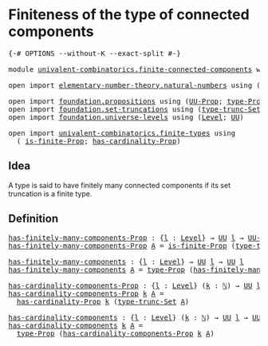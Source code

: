 # Finiteness of the type of connected components

<pre class="Agda"><a id="59" class="Symbol">{-#</a> <a id="63" class="Keyword">OPTIONS</a> <a id="71" class="Pragma">--without-K</a> <a id="83" class="Pragma">--exact-split</a> <a id="97" class="Symbol">#-}</a>

<a id="102" class="Keyword">module</a> <a id="109" href="univalent-combinatorics.finite-connected-components.html" class="Module">univalent-combinatorics.finite-connected-components</a> <a id="161" class="Keyword">where</a>

<a id="168" class="Keyword">open</a> <a id="173" class="Keyword">import</a> <a id="180" href="elementary-number-theory.natural-numbers.html" class="Module">elementary-number-theory.natural-numbers</a> <a id="221" class="Keyword">using</a> <a id="227" class="Symbol">(</a><a id="228" href="elementary-number-theory.natural-numbers.html#1444" class="Datatype">ℕ</a><a id="229" class="Symbol">)</a>

<a id="232" class="Keyword">open</a> <a id="237" class="Keyword">import</a> <a id="244" href="foundation.propositions.html" class="Module">foundation.propositions</a> <a id="268" class="Keyword">using</a> <a id="274" class="Symbol">(</a><a id="275" href="foundation-core.propositions.html#1322" class="Function">UU-Prop</a><a id="282" class="Symbol">;</a> <a id="284" href="foundation-core.propositions.html#1424" class="Function">type-Prop</a><a id="293" class="Symbol">)</a>
<a id="295" class="Keyword">open</a> <a id="300" class="Keyword">import</a> <a id="307" href="foundation.set-truncations.html" class="Module">foundation.set-truncations</a> <a id="334" class="Keyword">using</a> <a id="340" class="Symbol">(</a><a id="341" href="foundation.set-truncations.html#3386" class="Postulate">type-trunc-Set</a><a id="355" class="Symbol">)</a>
<a id="357" class="Keyword">open</a> <a id="362" class="Keyword">import</a> <a id="369" href="foundation.universe-levels.html" class="Module">foundation.universe-levels</a> <a id="396" class="Keyword">using</a> <a id="402" class="Symbol">(</a><a id="403" href="Agda.Primitive.html#597" class="Postulate">Level</a><a id="408" class="Symbol">;</a> <a id="410" href="foundation-core.universe-levels.html#222" class="Primitive">UU</a><a id="412" class="Symbol">)</a>

<a id="415" class="Keyword">open</a> <a id="420" class="Keyword">import</a> <a id="427" href="univalent-combinatorics.finite-types.html" class="Module">univalent-combinatorics.finite-types</a> <a id="464" class="Keyword">using</a>
  <a id="472" class="Symbol">(</a> <a id="474" href="univalent-combinatorics.finite-types.html#3560" class="Function">is-finite-Prop</a><a id="488" class="Symbol">;</a> <a id="490" href="univalent-combinatorics.finite-types.html#4265" class="Function">has-cardinality-Prop</a><a id="510" class="Symbol">)</a>
</pre>
## Idea

A type is said to have finitely many connected components if its set truncation is a finite type.

## Definition

<pre class="Agda"><a id="has-finitely-many-components-Prop"></a><a id="648" href="univalent-combinatorics.finite-connected-components.html#648" class="Function">has-finitely-many-components-Prop</a> <a id="682" class="Symbol">:</a> <a id="684" class="Symbol">{</a><a id="685" href="univalent-combinatorics.finite-connected-components.html#685" class="Bound">l</a> <a id="687" class="Symbol">:</a> <a id="689" href="Agda.Primitive.html#597" class="Postulate">Level</a><a id="694" class="Symbol">}</a> <a id="696" class="Symbol">→</a> <a id="698" href="foundation-core.universe-levels.html#222" class="Primitive">UU</a> <a id="701" href="univalent-combinatorics.finite-connected-components.html#685" class="Bound">l</a> <a id="703" class="Symbol">→</a> <a id="705" href="foundation-core.propositions.html#1322" class="Function">UU-Prop</a> <a id="713" href="univalent-combinatorics.finite-connected-components.html#685" class="Bound">l</a>
<a id="715" href="univalent-combinatorics.finite-connected-components.html#648" class="Function">has-finitely-many-components-Prop</a> <a id="749" href="univalent-combinatorics.finite-connected-components.html#749" class="Bound">A</a> <a id="751" class="Symbol">=</a> <a id="753" href="univalent-combinatorics.finite-types.html#3560" class="Function">is-finite-Prop</a> <a id="768" class="Symbol">(</a><a id="769" href="foundation.set-truncations.html#3386" class="Postulate">type-trunc-Set</a> <a id="784" href="univalent-combinatorics.finite-connected-components.html#749" class="Bound">A</a><a id="785" class="Symbol">)</a>

<a id="has-finitely-many-components"></a><a id="788" href="univalent-combinatorics.finite-connected-components.html#788" class="Function">has-finitely-many-components</a> <a id="817" class="Symbol">:</a> <a id="819" class="Symbol">{</a><a id="820" href="univalent-combinatorics.finite-connected-components.html#820" class="Bound">l</a> <a id="822" class="Symbol">:</a> <a id="824" href="Agda.Primitive.html#597" class="Postulate">Level</a><a id="829" class="Symbol">}</a> <a id="831" class="Symbol">→</a> <a id="833" href="foundation-core.universe-levels.html#222" class="Primitive">UU</a> <a id="836" href="univalent-combinatorics.finite-connected-components.html#820" class="Bound">l</a> <a id="838" class="Symbol">→</a> <a id="840" href="foundation-core.universe-levels.html#222" class="Primitive">UU</a> <a id="843" href="univalent-combinatorics.finite-connected-components.html#820" class="Bound">l</a>
<a id="845" href="univalent-combinatorics.finite-connected-components.html#788" class="Function">has-finitely-many-components</a> <a id="874" href="univalent-combinatorics.finite-connected-components.html#874" class="Bound">A</a> <a id="876" class="Symbol">=</a> <a id="878" href="foundation-core.propositions.html#1424" class="Function">type-Prop</a> <a id="888" class="Symbol">(</a><a id="889" href="univalent-combinatorics.finite-connected-components.html#648" class="Function">has-finitely-many-components-Prop</a> <a id="923" href="univalent-combinatorics.finite-connected-components.html#874" class="Bound">A</a><a id="924" class="Symbol">)</a>

<a id="has-cardinality-components-Prop"></a><a id="927" href="univalent-combinatorics.finite-connected-components.html#927" class="Function">has-cardinality-components-Prop</a> <a id="959" class="Symbol">:</a> <a id="961" class="Symbol">{</a><a id="962" href="univalent-combinatorics.finite-connected-components.html#962" class="Bound">l</a> <a id="964" class="Symbol">:</a> <a id="966" href="Agda.Primitive.html#597" class="Postulate">Level</a><a id="971" class="Symbol">}</a> <a id="973" class="Symbol">(</a><a id="974" href="univalent-combinatorics.finite-connected-components.html#974" class="Bound">k</a> <a id="976" class="Symbol">:</a> <a id="978" href="elementary-number-theory.natural-numbers.html#1444" class="Datatype">ℕ</a><a id="979" class="Symbol">)</a> <a id="981" class="Symbol">→</a> <a id="983" href="foundation-core.universe-levels.html#222" class="Primitive">UU</a> <a id="986" href="univalent-combinatorics.finite-connected-components.html#962" class="Bound">l</a> <a id="988" class="Symbol">→</a> <a id="990" href="foundation-core.propositions.html#1322" class="Function">UU-Prop</a> <a id="998" href="univalent-combinatorics.finite-connected-components.html#962" class="Bound">l</a>
<a id="1000" href="univalent-combinatorics.finite-connected-components.html#927" class="Function">has-cardinality-components-Prop</a> <a id="1032" href="univalent-combinatorics.finite-connected-components.html#1032" class="Bound">k</a> <a id="1034" href="univalent-combinatorics.finite-connected-components.html#1034" class="Bound">A</a> <a id="1036" class="Symbol">=</a>
  <a id="1040" href="univalent-combinatorics.finite-types.html#4265" class="Function">has-cardinality-Prop</a> <a id="1061" href="univalent-combinatorics.finite-connected-components.html#1032" class="Bound">k</a> <a id="1063" class="Symbol">(</a><a id="1064" href="foundation.set-truncations.html#3386" class="Postulate">type-trunc-Set</a> <a id="1079" href="univalent-combinatorics.finite-connected-components.html#1034" class="Bound">A</a><a id="1080" class="Symbol">)</a>

<a id="has-cardinality-components"></a><a id="1083" href="univalent-combinatorics.finite-connected-components.html#1083" class="Function">has-cardinality-components</a> <a id="1110" class="Symbol">:</a> <a id="1112" class="Symbol">{</a><a id="1113" href="univalent-combinatorics.finite-connected-components.html#1113" class="Bound">l</a> <a id="1115" class="Symbol">:</a> <a id="1117" href="Agda.Primitive.html#597" class="Postulate">Level</a><a id="1122" class="Symbol">}</a> <a id="1124" class="Symbol">(</a><a id="1125" href="univalent-combinatorics.finite-connected-components.html#1125" class="Bound">k</a> <a id="1127" class="Symbol">:</a> <a id="1129" href="elementary-number-theory.natural-numbers.html#1444" class="Datatype">ℕ</a><a id="1130" class="Symbol">)</a> <a id="1132" class="Symbol">→</a> <a id="1134" href="foundation-core.universe-levels.html#222" class="Primitive">UU</a> <a id="1137" href="univalent-combinatorics.finite-connected-components.html#1113" class="Bound">l</a> <a id="1139" class="Symbol">→</a> <a id="1141" href="foundation-core.universe-levels.html#222" class="Primitive">UU</a> <a id="1144" href="univalent-combinatorics.finite-connected-components.html#1113" class="Bound">l</a>
<a id="1146" href="univalent-combinatorics.finite-connected-components.html#1083" class="Function">has-cardinality-components</a> <a id="1173" href="univalent-combinatorics.finite-connected-components.html#1173" class="Bound">k</a> <a id="1175" href="univalent-combinatorics.finite-connected-components.html#1175" class="Bound">A</a> <a id="1177" class="Symbol">=</a>
  <a id="1181" href="foundation-core.propositions.html#1424" class="Function">type-Prop</a> <a id="1191" class="Symbol">(</a><a id="1192" href="univalent-combinatorics.finite-connected-components.html#927" class="Function">has-cardinality-components-Prop</a> <a id="1224" href="univalent-combinatorics.finite-connected-components.html#1173" class="Bound">k</a> <a id="1226" href="univalent-combinatorics.finite-connected-components.html#1175" class="Bound">A</a><a id="1227" class="Symbol">)</a>
</pre>